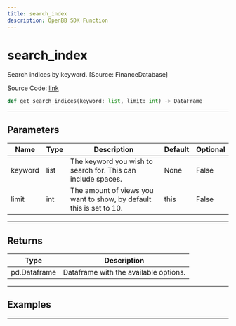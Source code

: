 ```yaml
---
title: search_index
description: OpenBB SDK Function
---
```


# search_index

Search indices by keyword. [Source: FinanceDatabase]

Source Code: [link](https://github.com/OpenBB-finance/OpenBBTerminal/tree/main/openbb_terminal/economy/yfinance_model.py#L719)

```python
def get_search_indices(keyword: list, limit: int) -> DataFrame
```
---

## Parameters

| Name | Type | Description | Default | Optional |
| ---- | ---- | ----------- | ------- | -------- |
| keyword | list | The keyword you wish to search for. This can include spaces. | None | False |
| limit | int | The amount of views you want to show, by default this is set to 10. | this | False |

---

## Returns

| Type | Description |
| ---- | ----------- |
| pd.Dataframe | Dataframe with the available options. |

---

## Examples

---

